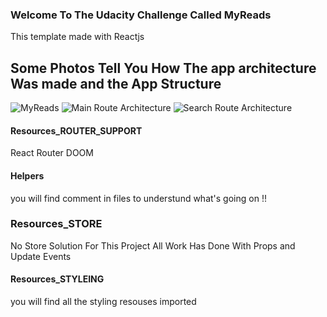 ### Welcome To The Udacity Challenge Called MyReads 
This template made with Reactjs 


## Some Photos Tell You How The app architecture Was made and the App Structure

![MyReads](https://i.ibb.co/NW2tPkz/MyReads.png)
![Main Route Architecture](https://i.ibb.co/5448L90/Main-Route-Architecture.png)
![Search Route Architecture](https://i.ibb.co/YNsx9yJ/Search-Route-Architecture.png)


#### Resources_ROUTER_SUPPORT

React Router DOOM

#### Helpers
you will find comment in files to understund what's going on !! 

### Resources_STORE

No Store Solution For This Project All Work Has Done With Props and Update Events 

#### Resources_STYLEING

you will find all the styling resouses imported 

